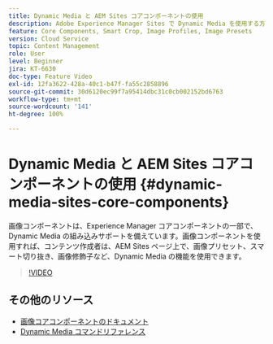 ```yaml
---
title: Dynamic Media と AEM Sites コアコンポーネントの使用
description: Adobe Experience Manager Sites で Dynamic Media を使用する方法を説明します。画像コンポーネントは、Experience Manager コアコンポーネントの一部で、Dynamic Media の組み込みサポートを備えています。画像コンポーネントを使用すれば、コンテンツ作成者は、AEM Sites ページ上で、画像プリセット、スマート切り抜き、画像修飾子など、Dynamic Media の機能を使用できます。
feature: Core Components, Smart Crop, Image Profiles, Image Presets
version: Cloud Service
topic: Content Management
role: User
level: Beginner
jira: KT-6630
doc-type: Feature Video
exl-id: 12fa3622-428a-40c1-b47f-fa55c2858896
source-git-commit: 30d6120ec99f7a95414dbc31c0cb002152bd6763
workflow-type: tm+mt
source-wordcount: '141'
ht-degree: 100%

---
```


# Dynamic Media と AEM Sites コアコンポーネントの使用 {#dynamic-media-sites-core-components}

画像コンポーネントは、Experience Manager コアコンポーネントの一部で、Dynamic Media の組み込みサポートを備えています。画像コンポーネントを使用すれば、コンテンツ作成者は、AEM Sites ページ上で、画像プリセット、スマート切り抜き、画像修飾子など、Dynamic Media の機能を使用できます。

>[!VIDEO](https://video.tv.adobe.com/v/329331?quality=12&learn=on)

## その他のリソース

* [画像コアコンポーネントのドキュメント](https://experienceleague.adobe.com/docs/experience-manager-core-components/using/components/image.html?lang=ja#dynamic-media)
* [Dynamic Media コマンドリファレンス](https://experienceleague.adobe.com/docs/dynamic-media-developer-resources/image-serving-api/image-serving-api/http-protocol-reference/command-reference/c-command-reference.html?lang=ja)
